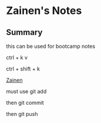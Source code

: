 # Zainen's Notes

## Summary

this can be used for bootcamp notes


ctrl + k v 

ctrl + shift + k

[Zainen](https://github.com/zainen) 


must use git add

then git commit

then git push